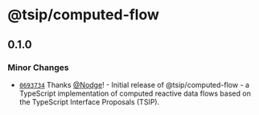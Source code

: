 # @tsip/computed-flow

## 0.1.0

### Minor Changes

- [`0693734`](https://github.com/Nodge/tsip-computed-flow/commit/0693734c5e0bc24a24230f711b29aff763364a6c) Thanks [@Nodge](https://github.com/Nodge)! - Initial release of @tsip/computed-flow - a TypeScript implementation of computed reactive data flows based on the TypeScript Interface Proposals (TSIP).
